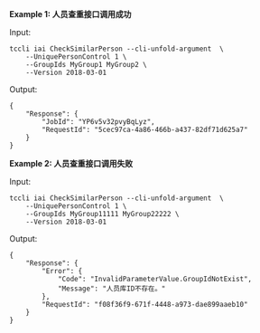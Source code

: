 **Example 1: 人员查重接口调用成功**



Input: 

```
tccli iai CheckSimilarPerson --cli-unfold-argument  \
    --UniquePersonControl 1 \
    --GroupIds MyGroup1 MyGroup2 \
    --Version 2018-03-01
```

Output: 
```
{
    "Response": {
        "JobId": "YP6v5v32pvyBqLyz",
        "RequestId": "5cec97ca-4a86-466b-a437-82df71d625a7"
    }
}
```

**Example 2: 人员查重接口调用失败**



Input: 

```
tccli iai CheckSimilarPerson --cli-unfold-argument  \
    --UniquePersonControl 1 \
    --GroupIds MyGroup11111 MyGroup22222 \
    --Version 2018-03-01
```

Output: 
```
{
    "Response": {
        "Error": {
            "Code": "InvalidParameterValue.GroupIdNotExist",
            "Message": "人员库ID不存在。"
        },
        "RequestId": "f08f36f9-671f-4448-a973-dae899aaeb10"
    }
}
```

